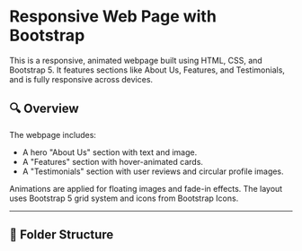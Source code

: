 # Responsive Web Page with Bootstrap

This is a responsive, animated webpage built using HTML, CSS, and Bootstrap 5. It features sections like About Us, Features, and Testimonials, and is fully responsive across devices.

## 🔍 Overview

The webpage includes:
- A hero "About Us" section with text and image.
- A "Features" section with hover-animated cards.
- A "Testimonials" section with user reviews and circular profile images.

Animations are applied for floating images and fade-in effects. The layout uses Bootstrap 5 grid system and icons from Bootstrap Icons.

---

## 📁 Folder Structure

